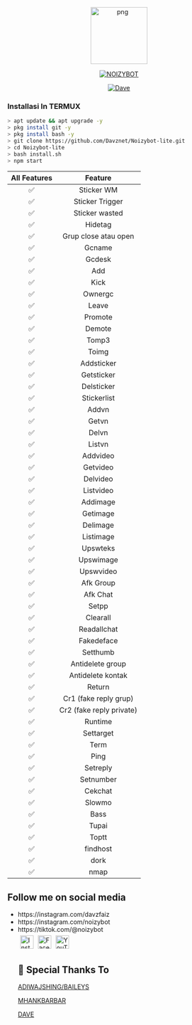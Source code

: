 <p align="center">
<img src="https://i.top4top.io/p_1891yge191.jpg" alt="png" width="128" height="128"/>
</p>
<p align="center">
<a href="#"><img title="NOIZYBOT" src="https://img.shields.io/badge/NOIZYBOT-green?colorA=%23ff0000&colorB=%23017e40&style=for-the-badge"></a>
</p>
<p align="center">
<a href="https://github.com/Davznet"><img title="Dave" src="https://img.shields.io/badge/Author-Dave-red.svg?style=for-the-badge&logo=github"></a>
</p>

### Installasi In TERMUX

```bash
> apt update && apt upgrade -y
> pkg install git -y
> pkg install bash -y
> git clone https://github.com/Davznet/Noizybot-lite.git
> cd Noizybot-lite
> bash install.sh
> npm start
```

| All Features |                Feature           |
| :-----------: | :--------------------------------: |
|       ✅       | Sticker WM                        |
|       ✅       | Sticker Trigger                   |
|       ✅       | Sticker wasted                   |
|       ✅        |  Hidetag               |
|       ✅        |  Grup close atau open       |
|       ✅        |  Gcname          |
|       ✅        |  Gcdesk       |
|       ✅        |  Add              |
|       ✅        |  Kick              |
|       ✅        |  Ownergc              |
|       ✅        |  Leave              |
|       ✅        |  Promote              |
|       ✅        |  Demote              |
|       ✅        |  Tomp3              |
|       ✅        |  Toimg              |
|       ✅        |  Addsticker             |
|       ✅        |  Getsticker             |
|       ✅        |  Delsticker             |
|       ✅        |  Stickerlist             |
|       ✅        |  Addvn             |
|       ✅        |  Getvn             |
|       ✅        |  Delvn             |
|       ✅        |  Listvn             |
|       ✅        |  Addvideo             |
|       ✅        |  Getvideo             |
|       ✅        |  Delvideo             |
|       ✅        |  Listvideo             |
|       ✅        |  Addimage             |
|       ✅        |  Getimage             |
|       ✅        |  Delimage             |
|       ✅        |  Listimage             |
|       ✅        |  Upswteks        |
|       ✅        |  Upswimage        |
|       ✅        |  Upswvideo        |
|       ✅        |  Afk Group        |
|       ✅        |  Afk Chat        |
|       ✅        |  Setpp             |
|       ✅        |  Clearall             |
|       ✅        |  Readallchat             |
|       ✅        |  Fakedeface             |
|       ✅        |  Setthumb             |
|       ✅        |  Antidelete group             |
|       ✅        |  Antidelete kontak             |
|       ✅        |  Return             |
|       ✅        |  Cr1 (fake reply grup)             |
|       ✅        |  Cr2 (fake reply private)             |
|       ✅        |  Runtime             |
|       ✅        |  Settarget             |
|       ✅        |  Term             |
|       ✅        |  Ping             |
|       ✅        |  Setreply             |
|       ✅        |  Setnumber             |
|       ✅        |  Cekchat             |
|       ✅        |  Slowmo             |
|       ✅        |  Bass             |
|       ✅        |  Tupai             |
|       ✅        |  Toptt             |
|       ✅        |  findhost             |
|       ✅        |  dork             |
|       ✅        |  nmap             |

## Follow me on social media
<ul>
<li>https://instagram.com/davzfaiz<br>
<li>https://instagram.com/noizybot<br>
<li>https://tiktok.com/@noizybot<br>  
</li>
  
 <div><a href="http://instagram.com/username"><img style="margin:5px" src="[path to your icon]" width="30" height="30" alt="Instagram"></a><a href="http://facebook.com/username"><img style="margin:5px" src="[path to your icon]" width="30" height="30" alt="Facebook"></a><a href="http://youtube.com/user/username" ><img style="margin:5px" src="[path to your icon]" width="30" height="30" alt="YouTube"></a></div>

## 🙏 Special Thanks To

 [ADIWAJSHING/BAILEYS](https://github.com/adiwajshing/Baileys) <br>
 
 [MHANKBARBAR](https://github.com/mhankbarbar) <br>
 
 [DAVE](https://github.com/davznet) <br>

